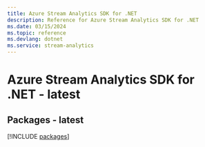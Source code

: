 ```yaml
---
title: Azure Stream Analytics SDK for .NET
description: Reference for Azure Stream Analytics SDK for .NET
ms.date: 03/15/2024
ms.topic: reference
ms.devlang: dotnet
ms.service: stream-analytics
---
```

# Azure Stream Analytics SDK for .NET - latest
## Packages - latest
[!INCLUDE [packages](stream-analytics-index.md)]